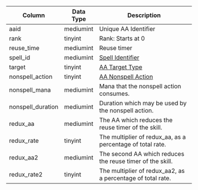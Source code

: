 | Column            | Data Type | Description                                                                                                  |
| ----------------- | --------- | ------------------------------------------------------------------------------------------------------------ |
| aaid              | mediumint | Unique AA Identifier                                                                                         |
| rank              | tinyint   | Rank: Starts at 0                                                                                            |
| reuse_time        | mediumint | Reuse timer                                                                                                  |
| spell_id          | mediumint | [Spell Identifier](spells_new.md)                                                                            |
| target            | tinyint   | [AA Target Type](https://app.gitbook.com/@eqemu/s/server/categories/types/aa-target-types)                   |
| nonspell_action   | tinyint   | [AA Nonspell Action](https://app.gitbook.com/@eqemu/s/server/categories/reference-lists/aa-nonspell-actions) |
| nonspell_mana     | mediumint | Mana that the nonspell action consumes.                                                                      |
| nonspell_duration | mediumint | Duration which may be used by the nonspell action.                                                           |
| redux_aa          | mediumint | The AA which reduces the reuse timer of the skill.                                                           |
| redux_rate        | tinyint   | The multiplier of redux_aa, as a percentage of total rate.                                                   |
| redux_aa2         | mediumint | The second AA which reduces the reuse timer of the skill.                                                    |
| redux_rate2       | tinyint   | The multiplier of redux_aa2, as a percentage of total rate.                                                  |